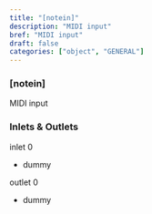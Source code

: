 ```yaml
---
title: "[notein]"
description: "MIDI input"
bref: "MIDI input"
draft: false
categories: ["object", "GENERAL"]
---
```


### [notein]

MIDI input

### Inlets & Outlets

inlet 0

 - dummy

outlet 0

 - dummy
 
